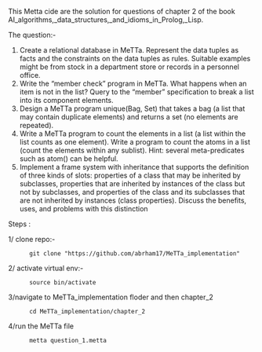 This Metta cide are the solution for questions of chapter 2 of the book AI_algorithms,_data_structures,_and_idioms_in_Prolog,_Lisp.

The question:-
   1. Create a relational database in MeTTa. Represent the data tuples as facts
   and the constraints on the data tuples as rules. Suitable examples might be
   from stock in a department store or records in a personnel office.
   2. Write the “member check” program in MeTTa. What happens when an
   item is not in the list? Query to the “member” specification to break a list
   into its component elements.
   3. Design a MeTTa program unique(Bag, Set) that takes a bag (a list
   that may contain duplicate elements) and returns a set (no elements are
   repeated).
   4. Write a MeTTa program to count the elements in a list (a list within the
   list counts as one element). Write a program to count the atoms in a list
   (count the elements within any sublist). Hint: several meta-predicates such
   as atom() can be helpful.
   5. Implement a frame system with inheritance that supports the definition
   of three kinds of slots: properties of a class that may be inherited by
   subclasses, properties that are inherited by instances of the class but not by
   subclasses, and properties of the class and its subclasses that are not
   inherited by instances (class properties). Discuss the benefits, uses, and
   problems with this distinction


 Steps :

 1/ clone repo:-

          git clone "https://github.com/abrham17/MeTTa_implementation"

2/ activate virtual env:-

          source bin/activate

3/navigate to MeTTa_implementation floder and then chapter_2

          cd MeTTa_implementation/chapter_2

4/run the MeTTa file

          metta question_1.metta

  

         

